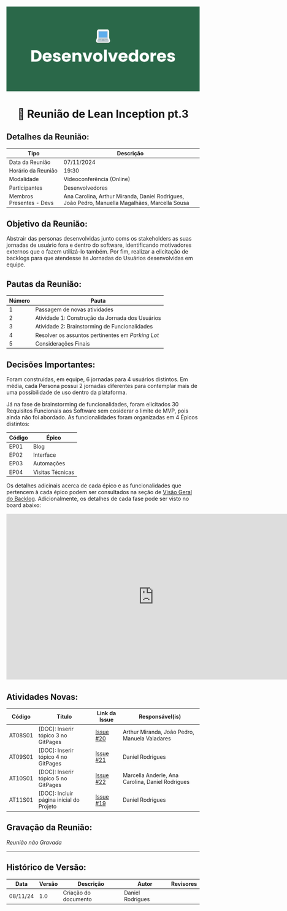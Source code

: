 #
![Banner Desenvolvedores](../../../../assets/BannerDesenvolvedores.png)

<div align="center">
<h1>🤝 Reunião de Lean Inception pt.3 </h1>
</div>

## Detalhes da Reunião:
| Tipo | Descrição                              |
|---- | --------------------------------------- |
| Data da Reunião | 07/11/2024 |
| Horário da Reunião | 19:30 |
| Modalidade | Videoconferência (Online) |
| Participantes | Desenvolvedores |
| Membros Presentes - Devs | Ana Carolina, Arthur Miranda, Daniel Rodrigues, João Pedro, Manuella Magalhães, Marcella Sousa |

## Objetivo da Reunião:
Abstrair das personas desenvolvidas junto coms os stakeholders as suas jornadas de usuário fora e dentro do software, identificando motivadores externos que o fazem utilizá-lo também. Por fim, realizar a elicitação de backlogs para que atendesse às Jornadas do Usuários desenvolvidas em equipe.

## Pautas da Reunião:

| Número | Pauta |
| --- | ------ |
| 1 | Passagem de novas atividades |
| 2 | Atividade 1: Construção da Jornada dos Usuários |
| 3 | Atividade 2: Brainstorming de Funcionalidades |
| 4 | Resolver os assuntos pertinentes em _Parking Lot_ |
| 5 | Considerações Finais |

## Decisões Importantes:

Foram construídas, em equipe, 6 jornadas para 4 usuários distintos. Em média, cada Persona possui 2 jornadas diferentes para contemplar mais de uma possibilidade de uso dentro da plataforma.

Já na fase de brainstorming de funcionalidades, foram elicitados 30 Requisitos Funcionais aos Software sem cosiderar o limite de MVP, pois ainda não foi abordado. As funcionalidades foram organizadas em 4 Épicos distintos:

| Código | Épico |
| ------ | ----- |
| EP01 | Blog |
| EP02 | Interface |
| EP03 | Automações |
| EP04 | Visitas Técnicas |

Os detalhes adicinais acerca de cada épico e as funcionalidades que pertencem à cada épico podem ser consultados na seção de [Visão Geral do Backlog](../../VisaoGeralBacklog.md). Adicionalmente, os detalhes de cada fase pode ser visto no board abaixo:

<iframe width="768" height="432" src="https://miro.com/app/live-embed/uXjVLJUh_Eo=/?moveToViewport=-4070,-1433,6705,2946&embedId=913005605696" frameborder="0" scrolling="no" allow="fullscreen; clipboard-read; clipboard-write" allowfullscreen></iframe>

## Atividades Novas:

Código  | Titulo                                  | Link da Issue | Responsável(is)
------- | --------------------------------------- | ------------- | --------------- 
AT08S01 | [DOC]: Inserir tópico 3 no GitPages     | [Issue #20](https://github.com/mdsreq-fga-unb/2024.2-T03-CafeDoSitio/issues/20) | Arthur Miranda, João Pedro, Manuela Valadares
AT09S01 | [DOC]: Inserir tópico 4 no GitPages     | [Issue #21](https://github.com/mdsreq-fga-unb/2024.2-T03-CafeDoSitio/issues21) | Daniel Rodrigues
AT10S01 | [DOC]: Inserir tópico 5 no GitPages     | [Issue #22](https://github.com/mdsreq-fga-unb/2024.2-T03-CafeDoSitio/issues/22) | Marcella Anderle, Ana Carolina, Daniel Rodrigues
AT11S01 | [DOC]: Incluir página inicial do Projeto| [Issue #19](https://github.com/mdsreq-fga-unb/2024.2-T03-CafeDoSitio/issues/19) | Daniel Rodrigues

## Gravação da Reunião:
_Reunião não Gravada_

---
## Histórico de Versão: 
| Data | Versão | Descrição | Autor | Revisores |
|---- | ------ | --------- | ----- | --------- |
| 08/11/24 | 1.0 | Criação do documento | Daniel Rodrigues | 